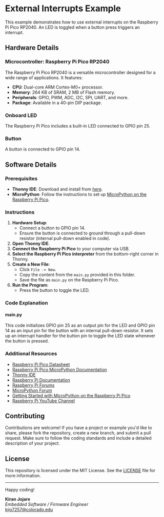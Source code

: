 # External Interrupts Example

This example demonstrates how to use external interrupts on the Raspberry Pi Pico RP2040. An LED is toggled when a button press triggers an interrupt.

## Hardware Details

### Microcontroller: Raspberry Pi Pico RP2040

The Raspberry Pi Pico RP2040 is a versatile microcontroller designed for a wide range of applications. It features:
- **CPU**: Dual-core ARM Cortex-M0+ processor.
- **Memory**: 264 KB of SRAM, 2 MB of Flash memory.
- **Peripherals**: GPIO, PWM, ADC, I2C, SPI, UART, and more.
- **Package**: Available in a 40-pin DIP package.

### Onboard LED
The Raspberry Pi Pico includes a built-in LED connected to GPIO pin 25.

### Button
A button is connected to GPIO pin 14.

## Software Details

### Prerequisites
- **Thonny IDE**: Download and install from [here](https://thonny.org/).
- **MicroPython**: Follow the instructions to set up [MicroPython on the Raspberry Pi Pico](https://projects.raspberrypi.org/en/projects/getting-started-with-the-pico).

### Instructions

1. **Hardware Setup**:
    - Connect a button to GPIO pin 14.
    - Ensure the button is connected to ground through a pull-down resistor (internal pull-down enabled in code).
2. **Open Thonny IDE**.
3. **Connect the Raspberry Pi Pico** to your computer via USB.
4. **Select the Raspberry Pi Pico interpreter** from the bottom-right corner in Thonny.
5. **Create a New File**:
    - Click `File -> New`.
    - Copy the content from the `main.py` provided in this folder.
    - Save the file as `main.py` on the Raspberry Pi Pico.
6. **Run the Program**:
    - Press the button to toggle the LED.

### Code Explanation

#### main.py
This code initializes GPIO pin 25 as an output pin for the LED and GPIO pin 14 as an input pin for the button with an internal pull-down resistor. It sets up an interrupt handler for the button pin to toggle the LED state whenever the button is pressed.

### Additional Resources
- [Raspberry Pi Pico Datasheet](https://datasheets.raspberrypi.org/pico/pico-datasheet.pdf)
- [Raspberry Pi Pico MicroPython Documentation](https://docs.micropython.org/en/latest/rp2/quickref.html)
- [Thonny IDE](https://thonny.org/)
- [Raspberry Pi Documentation](https://www.raspberrypi.org/documentation/)
- [Raspberry Pi Forums](https://www.raspberrypi.org/forums/)
- [MicroPython Forum](https://forum.micropython.org/)
- [Getting Started with MicroPython on the Raspberry Pi Pico](https://projects.raspberrypi.org/en/projects/getting-started-with-the-pico)
- [Raspberry Pi YouTube Channel](https://www.youtube.com/user/RaspberryPiBeginners)

## Contributing
Contributions are welcome! If you have a project or example you'd like to share, please fork the repository, create a new branch, and submit a pull request. Make sure to follow the coding standards and include a detailed description of your project.

## License
This repository is licensed under the MIT License. See the [LICENSE](LICENSE) file for more information.

---

Happy coding!

**Kiran Jojare**  
*Embedded Software / Firmware Engineer*  
kijo7257@colorado.edu

